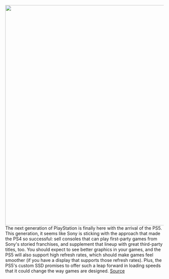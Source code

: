 <img src='https://cdn.vox-cdn.com/thumbor/IhW5DcGBdg03ambgn2M92y0eaYQ=/0x0:2040x1360/1200x675/filters:focal(854x433:1180x759)/cdn.vox-cdn.com/uploads/chorus_image/image/67453897/vpavic_4278_20201030_0120.5.jpg' width='700px' /><br/>
The next generation of PlayStation is finally here with the arrival of the PS5. This generation, it seems like Sony is sticking with the approach that made the PS4 so successful: sell consoles that can play first-party games from Sony's storied franchises, and supplement that lineup with great third-party titles, too. You should expect to see better graphics in your games, and the PS5 will also support high refresh rates, which should make games feel smoother (if you have a display that supports those refresh rates). Plus, the PS5's custom SSD promises to offer such a leap forward in loading speeds that it could change the way games are designed.
<a href='https://www.theverge.com/21450334/playstation-5-ps5-sony-news-price-features-specs-hardware-games'> Source <a/>